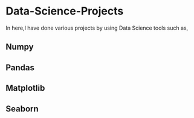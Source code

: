 # Data-Science-Projects
  In here,I have done various projects by using Data Science tools such as,
  ## Numpy
  ## Pandas
  ## Matplotlib
  ## Seaborn
